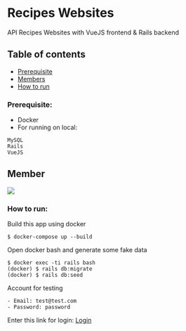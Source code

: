 # Recipes Websites

API Recipes Websites with VueJS frontend & Rails backend

## Table of contents
* [Prerequisite](#prerequisite)
* [Members](#member)
* [How to run](#how-to-run)

### Prerequisite:
- Docker<br>
- For running on local:
```
MySQL
Rails
VueJS
```

## Member
<a href="https://github.com/minhld99/Millionaire/graphs/contributors">
  <img src="https://contrib.rocks/image?repo=minhld99/Millionaire" />
</a>

### How to run:
Build this app using docker 
```
$ docker-compose up --build
```
Open docker bash and generate some fake data
```
$ docker exec -ti rails bash
(docker) $ rails db:migrate
(docker) $ rails db:seed
```
Account for testing
```
- Email: test@test.com
- Password: password
```

Enter this link for login: [Login](http://localhost:8081/login)
